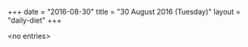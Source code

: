 +++
date = "2016-08-30"
title = "30 August 2016 (Tuesday)"
layout = "daily-diet"
+++


\<no entries\>

